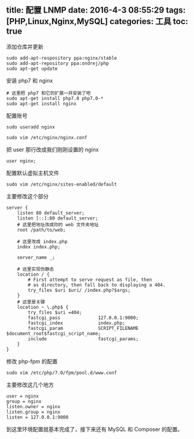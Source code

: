 title: 配置 LNMP
date: 2016-4-3 08:55:29
tags: [PHP,Linux,Nginx,MySQL]
categories: 工具
toc: true
---
添加仓库并更新
```
sudo add-apt-respository ppa:nginx/stable
sudo add-apt-repository ppa:ondrej/php
sudo apt-get update
```

安装 php7 和 nginx
```
# 这里把 php7 和它的扩展一并安装了吧
sudo apt-get install php7.0 php7.0-*
sudo apt-get install nginx
```

配置账号
```
sudo useradd nginx
```

```
sudo vim /etc/nginx/nginx.conf
```
把 user 那行改成我们刚刚设置的 nginx
```
user nginx;
```


配置默认虚拟主机文件
```
sudo vim /etc/nginx/sites-enabled/default
```
主要修改这个部分
```
server {
	listen 80 default_server;
	listen [::]:80 default_server;
	# 这里把地址改成你的 web 文件夹地址
	root /path/to/web;

	# 这里改成 index.php
	index index.php;

	server_name _;

    # 这里实现伪静态
	location / {
		# First attempt to serve request as file, then
		# as directory, then fall back to displaying a 404.
		try_files $uri $uri/ /index.php?$args;
	}
	# 这里是关键
    location ~ \.php$ {
        try_files $uri =404;
        fastcgi_pass              127.0.0.1:9000;
        fastcgi_index             index.php;
        fastcgi_param             SCRIPT_FILENAME  $document_root$fastcgi_script_name;
        include                   fastcgi_params;
    }
}
```
修改 php-fpm 的配置
```
sudo vim /etc/php/7.0/fpm/pool.d/www.conf
```
主要修改这几个地方
```
user = nginx
group = nginx
listen.owner = nginx
listen.group = nginx
listen = 127.0.0.1:9000
```
到这里环境配置就基本完成了，接下来还有 MySQL 和 Composer 的配置。

